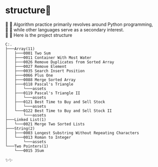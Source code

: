 # structure👋
🌱 🌱 Algorithm practice primarily revolves around Python programming,<br> 
🌱 🌱 while other languages serve as a secondary interest.<br>
🌱 🌱 Here is the project structure
```
C:.                                                                                  
├───Array(11)                                 
│   ├───0001 Two Sum                      
│   ├───0011 Container With Most Water          
│   ├───0026 Remove Duplicates from Sorted Array
│   ├───0027 Remove Element                     
│   ├───0035 Search Insert Position
│   ├───0066 Plus One
│   ├───0088 Merge Sorted Array
│   ├───0118 Pascal's Triangle
│   │   └───assets
│   ├───0119 Pascal's Triangle II
│   │   └───assets
│   ├───0121 Best Time to Buy and Sell Stock
│   │   └───assets
│   └───0122 Best Time to Buy and Sell Stock II
│       └───assets
├───Linked List(1)
│   └───0021 Merge Two Sorted Lists
├───String(2)
│   ├───0003 Longest Substring Without Repeating Characters
│   └───0013 Roman to Integer
│       └───assets
└───Two Pointers(1)
    └───0015 3Sum
```
✨✨
